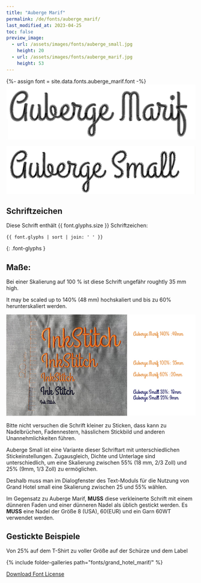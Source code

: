 ```yaml
---
title: "Auberge Marif"
permalink: /de/fonts/auberge_marif/
last_modified_at: 2023-04-25
toc: false
preview_image:
  - url: /assets/images/fonts/auberge_small.jpg
    height: 20
  - url: /assets/images/fonts/auberge_marif.jpg
    height: 53
---
```

{%- assign font = site.data.fonts.auberge_marif.font -%}
![grand_hotel_marif](/assets/images/fonts/auberge_marif.jpg)

![grand_hotel_marif](/assets/images/fonts/auberge_small.jpg)



## Schriftzeichen

Diese Schrift enthält  {{ font.glyphs.size }} Schriftzeichen:

```
{{ font.glyphs | sort | join: ' ' }}
```
{: .font-glyphs }


## Maße:

Bei einer Skalierung auf 100 % ist diese Schrift ungefähr roughtly 35 mm high.

It may be scaled up to 140% (48 mm)  hochskaliert und bis zu  60%  herunterskaliert werden.

![Dimensions Auberge](/assets/images/fonts/Sizing/aubergesizing.jpg)

Bitte nicht versuchen die Schrift kleiner zu Sticken, dass kann zu Nadelbrüchen, Fadennestern, hässlichem Stickbild und anderen Unannehmlichkeiten führen. 

Auberge Small  ist eine Variante dieser Schriftart mit unterschiedlichen Stickeinstellungen. Zugausgleich, Dichte und Unterlage sind unterschiedlich, um eine Skalierung zwischen 55% (18 mm, 2/3 Zoll) und 25% (9mm, 1/3 Zoll) zu ermöglichen.

Deshalb muss man im Dialogfenster des Text-Moduls für die Nutzung von Grand Hotel small eine Skalierung zwischen 25 und 55% wählen.

Im Gegensatz zu Auberge Marif, **MUSS** diese verkleinerte Schrift mit einem dünneren Faden und einer dünneren Nadel als üblich gestickt werden. Es **MUSS** eine Nadel der Größe 8 (USA), 60(EUR) und ein Garn 60WT verwendet werden.

## Gestickte Beispiele
Von 25% auf dem T-Shirt zu voller Größe auf der Schürze und dem Label

{% include folder-galleries path="fonts/grand_hotel_marif/" %}

[Download Font License](https://github.com/inkstitch/inkstitch/tree/main/fonts/auberge_marif/LICENSE)
